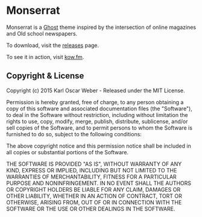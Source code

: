 # Monserrat

Monserrat is a [Ghost](http://github.com/tryghost/ghost/) theme inspired by the intersection of online magazines and Old school newspapers.

To download, visit the [releases](https://github.com/karloscarweber/Monserrat/releases) page.

To see it in action, visit [kow.fm](http://www.kow.fm).

## Copyright & License

Copyright (c) 2015 Karl Oscar Weber - Released under the MIT License.

Permission is hereby granted, free of charge, to any person obtaining a copy of this software and associated documentation files (the "Software"), to deal in the Software without restriction, including without limitation the rights to use, copy, modify, merge, publish, distribute, sublicense, and/or sell copies of the Software, and to permit persons to whom the Software is furnished to do so, subject to the following conditions:

The above copyright notice and this permission notice shall be included in all copies or substantial portions of the Software.

THE SOFTWARE IS PROVIDED "AS IS", WITHOUT WARRANTY OF ANY KIND, EXPRESS OR IMPLIED, INCLUDING BUT NOT LIMITED TO THE WARRANTIES OF MERCHANTABILITY, FITNESS FOR A PARTICULAR PURPOSE AND
NONINFRINGEMENT. IN NO EVENT SHALL THE AUTHORS OR COPYRIGHT HOLDERS BE LIABLE FOR ANY CLAIM, DAMAGES OR OTHER LIABILITY, WHETHER IN AN ACTION OF CONTRACT, TORT OR OTHERWISE, ARISING FROM, OUT OF OR IN CONNECTION WITH THE SOFTWARE OR THE USE OR OTHER DEALINGS IN THE SOFTWARE.
